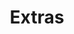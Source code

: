 ---
title: Extras
layout: collection
permalink: /extras
collection: extras
entries_layout: grid
introduction: |
    The following describe how to configure other parts of the plugin, and are considered optional.
---